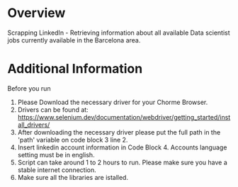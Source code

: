 # Overview
Scrapping LinkedIn - Retrieving information about all available Data scientist jobs currently available in the Barcelona area.

# Additional Information

Before you run
1. Please Download the necessary driver for your Chorme Browser.
2. Drivers can be found at: https://www.selenium.dev/documentation/webdriver/getting_started/install_drivers/
3. After downloading the necessary driver please put the full path in the 'path' variable on code block 3 line 2.
4. Insert linkedin account information in Code Block 4. Accounts language setting must be in english.
5. Script can take around 1 to 2 hours to run. Please make sure you have a stable internet connection.
6. Make sure all the libraries are istalled.
